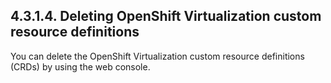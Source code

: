 ## 4.3.1.4. Deleting OpenShift Virtualization custom resource definitions

You can delete the OpenShift Virtualization custom resource definitions (CRDs) by using the web console.

